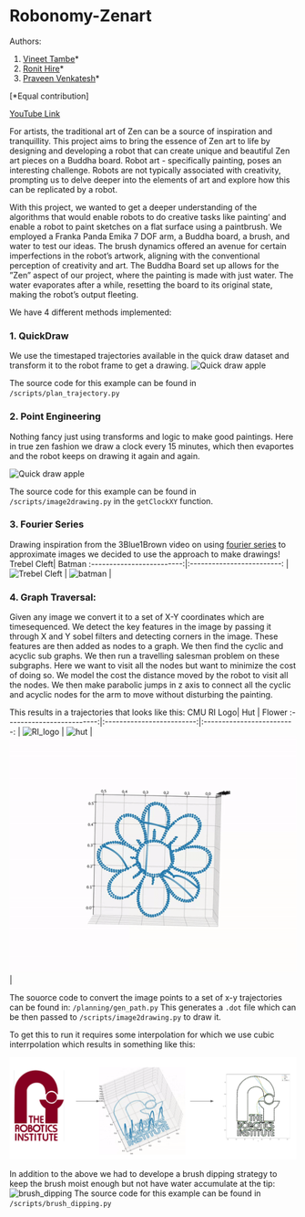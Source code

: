# Robonomy-Zenart

Authors:

1. [Vineet Tambe](https://www.linkedin.com/in/vineet-tambe/)\*
2. [Ronit Hire](https://www.linkedin.com/in/ronit-hire/)\*
3. [Praveen Venkatesh](https://www.linkedin.com/in/praveenvnktsh/)\*

[*Equal contribution]

[YouTube Link](https://youtu.be/HAGtMbE7lBk)

For artists, the traditional art of Zen can be a source of inspiration and tranquillity. This project aims to bring the essence of Zen art to life by designing and developing a robot that can create unique and beautiful Zen art pieces on a Buddha board. Robot art - specifically painting, poses an interesting challenge. Robots are not typically associated with creativity, prompting us to delve deeper into the elements of art and explore how
this can be replicated by a robot.

With this project, we wanted to get a deeper understanding of the algorithms that would enable robots to do creative tasks like painting‘ and enable a robot to paint sketches on a flat surface using a paintbrush. We employed a Franka Panda Emika 7 DOF arm, a Buddha board, a brush, and water to test our ideas. The brush dynamics offered an avenue for certain imperfections in the robot’s artwork, aligning with the conventional perception of creativity and art.
The Buddha Board set up allows for the ”Zen” aspect of our project, where the painting is made with just water. The water evaporates after a while, resetting the board to its original state, making the robot’s output fleeting.

We have 4 different methods implemented:

### 1. QuickDraw

We use the timestaped trajectories available in the quick draw dataset and transform it to the robot frame to get a drawing.
![Quick draw apple](/gifs/quick_draw_apple.gif?raw=true "Quick draw apple")

The source code for this example can be found in
`/scripts/plan_trajectory.py`

### 2. Point Engineering

Nothing fancy just using transforms and logic to make good paintings.
Here in true zen fashion we draw a clock every 15 minutes, which then evaportes and the robot keeps on drawing it again and again.

![Quick draw apple](/gifs/clock.gif?raw=true "Quick draw apple")

The source code for this example can be found in
`/scripts/image2drawing.py` in the `getClockXY` function.

### 3. Fourier Series

Drawing inspiration from the 3Blue1Brown video on using [fourier series](https://www.youtube.com/watch?v=r6sGWTCMz2k) to approximate images we decided to use the approach to make drawings!
Trebel Cleft| Batman
:-------------------------:|:-------------------------:
| ![Trebel Cleft](/gifs/trebel_cleft.gif?raw=true "Trebel Cleft") | ![batman](/gifs/batman.gif?raw=true "batman") |

### 4. Graph Traversal:

Given any image we convert it to a set of X-Y coordinates which are timesequenced. We detect the key features in the image by passing it through X and Y sobel filters and detecting corners in the image. These features are then added as nodes to a graph. We then find the cyclic and acyclic sub graphs. We then run a travelling salesman problem on these subgraphs. Here we want to visit all the nodes but want to minimize the cost of doing so. We model the cost the distance moved by the robot to visit all the nodes. We then make parabolic jumps in z axis to connect all the cyclic and acyclic nodes for the arm to move without disturbing the painting.

This results in a trajectories that looks like this:
CMU RI Logo| Hut | Flower
:-------------------------:|:-------------------------:|:-------------------------:
| ![RI_logo](/gifs/RI_logo.gif?raw=true "RI_logo") | ![hut](/gifs/hut.gif?raw=true "hut") | ![flower](/gifs/flower.gif?raw=true "flower") |

The souorce code to convert the image points to a set of x-y trajectories can be found in: `/planning/gen_path.py`
This generates a `.dot` file which can be then passed to `/scripts/image2drawing.py` to draw it.

To get this to run it requires some interpolation for which we use cubic interrpolation which results in something like this:

![ri logo traj](/images/RI_logo_traj.png?raw=true "ri logo traj")

In addition to the above we had to develope a brush dipping strategy to keep the brush moist enough but not have water accumulate at the tip:
![brush_dipping](/gifs/brush_dipping.gif?raw=true "brush_dipping")
The source code for this example can be found in
`/scripts/brush_dipping.py`

<!--
which results in something like this:

![ri logo drawing](/images/ri_drawing.png?raw=true "flower") -->
